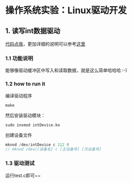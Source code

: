 # 操作系统实验：Linux驱动开发

## 1. 读写int数据驱动

[代码点我](https://github.com/AgentGuo/linux_device_driver/tree/main/intDevice)，更加详细的说明可以参考[这里](https://blog.csdn.net/weixin_44338712/article/details/111322809)

### 1.1 功能说明

能够像驱动缓冲区中写入和读取数据，就是这么简单哈哈哈 :-)

### 1.2 how to run it

编译驱动程序

~~~
make
~~~

然后安装驱动模块：

~~~
sudo insmod intDevice.ko
~~~

创建设备文件

~~~cpp
mknod /dev/intDevice c 112 0
// mknod /dev/[设备名] c [主设备号] [次设备号]
~~~

### 1.3 驱动测试

运行test.c即可~~